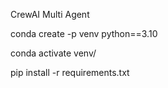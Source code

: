 CrewAI Multi Agent



conda create -p venv python==3.10

conda activate venv/

 pip install -r requirements.txt
